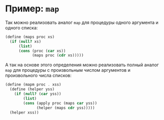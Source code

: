 # Пример: `map`

Так можно реализовать аналог `map` для процедуры одного аргумента и одного списка:

```scheme
(define (maps proc xs)
  (if (null? xs)
      (list)
      (cons (proc (car xs))
            (maps proc (cdr xs)))))
```

А так на основе этого определения можно реализовать полный аналог `map` для процедуры с произвольным числом аргументов и произвольного числа списков:


```scheme
(define (mapm proc . xss)
  (define (helper yss)
    (if (null? (car yss))
        (list)
        (cons (apply proc (maps car yss))
              (helper (maps cdr yss)))))
  (helper xss))
```

